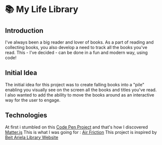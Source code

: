 # :books: My Life Library

## Introduction
I've always been a big reader and lover of books. As a part of reading and collecting books, you also develop a need to track all the books you've read.
This - I've decided - can be done in a fun and modern way, using code!

## Initial Idea
The initial idea for this project was to create falling books into a "pile" enabling you visually see on the screen all the books and titles you've read.
I also wanted to add the ability to move the books around as an interactive way for the user to engage.

## Technologies
At first i stumbled on this [Code Pen Project](https://codepen.io/liabru/pen/jwXqOd) and that's how I discovered [Matter.js](https://brm.io/matter-js/docs/)
This is what I was going for : [Air Friction](https://brm.io/matter-js/demo/#airFriction)
This project is inspired by [Beit Ariela Library Website](https://ariela.today/)
